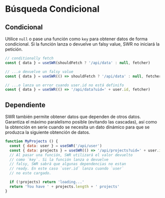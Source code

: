 # Búsqueda Condicional

## Condicional

Utilice `null` o pase una función como `key` para obtener datos de forma condicional. 
Si la función lanza o devuelve un falsy value, SWR no iniciará la petición.


```js
// conditionally fetch
const { data } = useSWR(shouldFetch ? '/api/data' : null, fetcher)

// ...o devuelve un falsy value
const { data } = useSWR(() => shouldFetch ? '/api/data' : null, fetcher)

// ...o lanza un error cuando user.id no está definifo
const { data } = useSWR(() => '/api/data?uid=' + user.id, fetcher)
```

## Dependiente

SWR también permite obtener datos que dependen de otros datos. Garantiza el máximo paralelismo posible (evitando las cascadas), así como la obtención en serie cuando se necesita un dato dinámico para que se produzca la siguiente obtención de datos.

```js
function MyProjects () {
  const { data: user } = useSWR('/api/user')
  const { data: projects } = useSWR(() => '/api/projects?uid=' + user.id)
  // Al pasar una función, SWR utilizará el valor devuelto
  // como `key`. Si la función lanza o devuelve
  // falsy, SWR sabrá que algunas dependencias no estan
  // ready. En este caso `user.id` lanza cuando `user`
  // no este cargado.

  if (!projects) return 'loading...'
  return 'You have ' + projects.length + ' projects'
}
```
